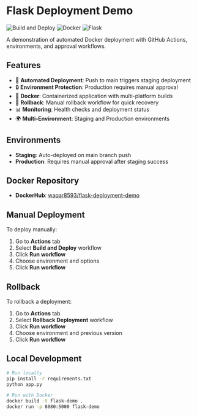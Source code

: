 # Flask Deployment Demo

![Build and Deploy](https://github.com/optimisticwaqar/flask-deployment-demo/workflows/Build%20and%20Deploy/badge.svg)
![Docker](https://img.shields.io/badge/docker-%230db7ed.svg?style=flat&logo=docker&logoColor=white)
![Flask](https://img.shields.io/badge/flask-%23000.svg?style=flat&logo=flask&logoColor=white)

A demonstration of automated Docker deployment with GitHub Actions, environments, and approval workflows.

## Features

- 🚀 **Automated Deployment**: Push to main triggers staging deployment
- 🔒 **Environment Protection**: Production requires manual approval
- 🐳 **Docker**: Containerized application with multi-platform builds
- 🔄 **Rollback**: Manual rollback workflow for quick recovery
- 📊 **Monitoring**: Health checks and deployment status
- 🌍 **Multi-Environment**: Staging and Production environments

## Environments

- **Staging**: Auto-deployed on main branch push
- **Production**: Requires manual approval after staging success

## Docker Repository

- **DockerHub**: [waqar8593/flask-deployment-demo](https://hub.docker.com/r/YOUR_DOCKERHUB_USERNAME/flask-deployment-demo)

## Manual Deployment

To deploy manually:
1. Go to **Actions** tab
2. Select **Build and Deploy** workflow
3. Click **Run workflow**
4. Choose environment and options
5. Click **Run workflow**

## Rollback

To rollback a deployment:
1. Go to **Actions** tab
2. Select **Rollback Deployment** workflow
3. Click **Run workflow**
4. Choose environment and previous version
5. Click **Run workflow**

## Local Development

```bash
# Run locally
pip install -r requirements.txt
python app.py

# Run with Docker
docker build -t flask-demo .
docker run -p 8080:5000 flask-demo